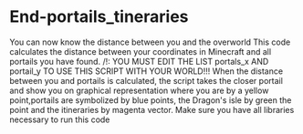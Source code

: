 # End-portails_tineraries
You can now know the distance between you and the overworld This code calculates the distance between your coordinates in Minecraft and all portails you have found. /!: YOU MUST EDIT THE LIST portals_x AND portail_y TO USE THIS SCRIPT WITH YOUR WORLD!!! When the distance between you and portails is calculated, the script takes the closer portail and show you on graphical representation where you are by a yellow point,portails are symbolized by blue points, the Dragon's isle by green the point and the itineraries by magenta vector. Make sure you have all libraries necessary to run this code
